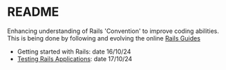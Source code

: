 # README

Enhancing understanding of Rails 'Convention' to improve coding abilities.
This is being done by following and evolving the online [Rails Guides](https://guides.rubyonrails.org/)

 * Getting started with Rails: date 16/10/24
 * [Testing Rails Applications](https://guides.rubyonrails.org/testing.html): date 17/10/24